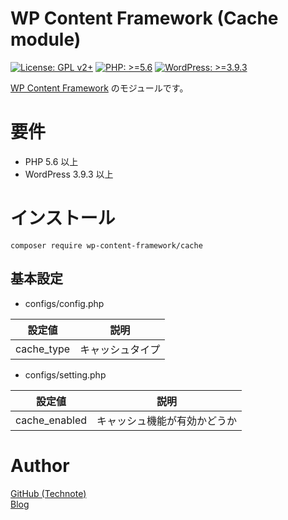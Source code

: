 # WP Content Framework (Cache module)

[![License: GPL v2+](https://img.shields.io/badge/License-GPL%20v2%2B-blue.svg)](http://www.gnu.org/licenses/gpl-2.0.html)
[![PHP: >=5.6](https://img.shields.io/badge/PHP-%3E%3D5.6-orange.svg)](http://php.net/)
[![WordPress: >=3.9.3](https://img.shields.io/badge/WordPress-%3E%3D3.9.3-brightgreen.svg)](https://wordpress.org/)

[WP Content Framework](https://github.com/wp-content-framework/core) のモジュールです。

# 要件
- PHP 5.6 以上
- WordPress 3.9.3 以上

# インストール

``` composer require wp-content-framework/cache ```  

## 基本設定
- configs/config.php  

|設定値|説明|
|---|---|
|cache_type|キャッシュタイプ|

- configs/setting.php  

|設定値|説明|
|---|---|
|cache_enabled|キャッシュ機能が有効かどうか|

# Author

[GitHub (Technote)](https://github.com/technote-space)  
[Blog](https://technote.space)
